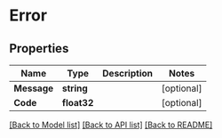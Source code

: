 # Error

## Properties

Name | Type | Description | Notes
------------ | ------------- | ------------- | -------------
**Message** | **string** |  | [optional] 
**Code** | **float32** |  | [optional] 

[[Back to Model list]](../README.md#documentation-for-models) [[Back to API list]](../README.md#documentation-for-api-endpoints) [[Back to README]](../README.md)


